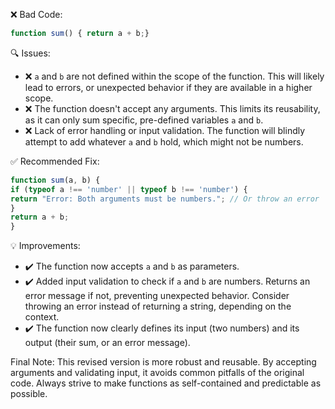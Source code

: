 ❌ Bad Code:
```javascript
function sum() { return a + b;}
```

🔍 Issues:
* ❌ `a` and `b` are not defined within the scope of the function. This will likely lead to errors, or unexpected
behavior if they are available in a higher scope.
* ❌ The function doesn't accept any arguments. This limits its reusability, as it can only sum specific, pre-defined
variables `a` and `b`.
* ❌ Lack of error handling or input validation. The function will blindly attempt to add whatever `a` and `b` hold,
which might not be numbers.

✅ Recommended Fix:

```javascript
function sum(a, b) {
if (typeof a !== 'number' || typeof b !== 'number') {
return "Error: Both arguments must be numbers."; // Or throw an error
}
return a + b;
}
```

💡 Improvements:
* ✔️ The function now accepts `a` and `b` as parameters.
* ✔️ Added input validation to check if `a` and `b` are numbers. Returns an error message if not, preventing unexpected
behavior. Consider throwing an error instead of returning a string, depending on the context.
* ✔️ The function now clearly defines its input (two numbers) and its output (their sum, or an error message).

Final Note: This revised version is more robust and reusable. By accepting arguments and validating input, it avoids
common pitfalls of the original code. Always strive to make functions as self-contained and predictable as possible.